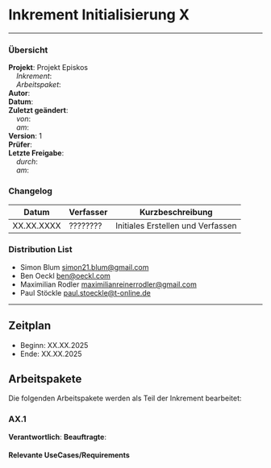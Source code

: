 # Inkrement Initialisierung X

---

### Übersicht

**Projekt**: Projekt Episkos \
&nbsp;&nbsp;&nbsp;&nbsp;_Inkrement_: \
&nbsp;&nbsp;&nbsp;&nbsp;_Arbeitspaket_: \
**Autor**: \
**Datum**: \
**Zuletzt geändert**: \
&nbsp;&nbsp;&nbsp;&nbsp;_von_: \
&nbsp;&nbsp;&nbsp;&nbsp;_am_: \
**Version**: 1 \
**Prüfer**: \
**Letzte Freigabe**: \
&nbsp;&nbsp;&nbsp;&nbsp;_durch_: \
&nbsp;&nbsp;&nbsp;&nbsp;_am_: 

### Changelog

| Datum      | Verfasser | Kurzbeschreibung                  |
| ---------- | --------- | --------------------------------- |
| XX.XX.XXXX | ????????  | Initiales Erstellen und Verfassen |

### Distribution List

- Simon Blum <simon21.blum@gmail.com>
- Ben Oeckl <ben@oeckl.com>
- Maximilian Rodler <maximilianreinerrodler@gmail.com>
- Paul Stöckle <paul.stoeckle@t-online.de>

---

## Zeitplan
- Beginn: XX.XX.2025
- Ende: XX.XX.2025

## Arbeitspakete
Die folgenden Arbeitspakete werden als Teil der Inkrement bearbeitet:

### AX.1

**Verantwortlich**:
**Beauftragte**:

#### Relevante UseCases/Requirements
